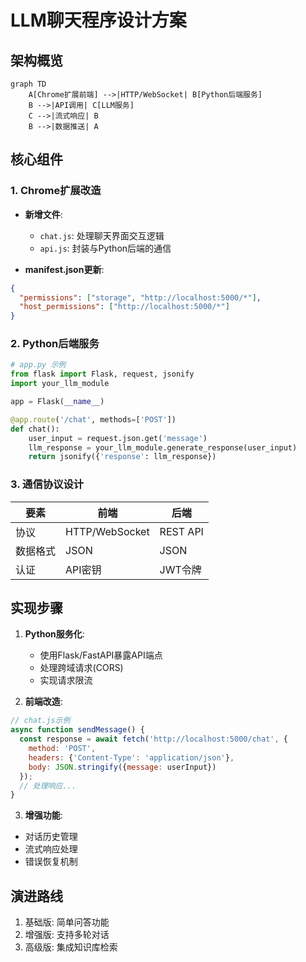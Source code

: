 # LLM聊天程序设计方案

## 架构概览
```mermaid
graph TD
    A[Chrome扩展前端] -->|HTTP/WebSocket| B[Python后端服务]
    B -->|API调用| C[LLM服务]
    C -->|流式响应| B
    B -->|数据推送| A
```

## 核心组件

### 1. Chrome扩展改造
- **新增文件**:
  - `chat.js`: 处理聊天界面交互逻辑
  - `api.js`: 封装与Python后端的通信

- **manifest.json更新**:
```json
{
  "permissions": ["storage", "http://localhost:5000/*"],
  "host_permissions": ["http://localhost:5000/*"]
}
```

### 2. Python后端服务
```python
# app.py 示例
from flask import Flask, request, jsonify
import your_llm_module

app = Flask(__name__)

@app.route('/chat', methods=['POST'])
def chat():
    user_input = request.json.get('message')
    llm_response = your_llm_module.generate_response(user_input)
    return jsonify({'response': llm_response})
```

### 3. 通信协议设计
| 要素 | 前端 | 后端 |
|------|------|------|
| 协议 | HTTP/WebSocket | REST API |
| 数据格式 | JSON | JSON |
| 认证 | API密钥 | JWT令牌 |

## 实现步骤

1. **Python服务化**:
   - 使用Flask/FastAPI暴露API端点
   - 处理跨域请求(CORS)
   - 实现请求限流

2. **前端改造**:
```javascript
// chat.js示例
async function sendMessage() {
  const response = await fetch('http://localhost:5000/chat', {
    method: 'POST',
    headers: {'Content-Type': 'application/json'},
    body: JSON.stringify({message: userInput})
  });
  // 处理响应...
}
```

3. **增强功能**:
- 对话历史管理
- 流式响应处理
- 错误恢复机制

## 演进路线
1. 基础版: 简单问答功能
2. 增强版: 支持多轮对话
3. 高级版: 集成知识库检索